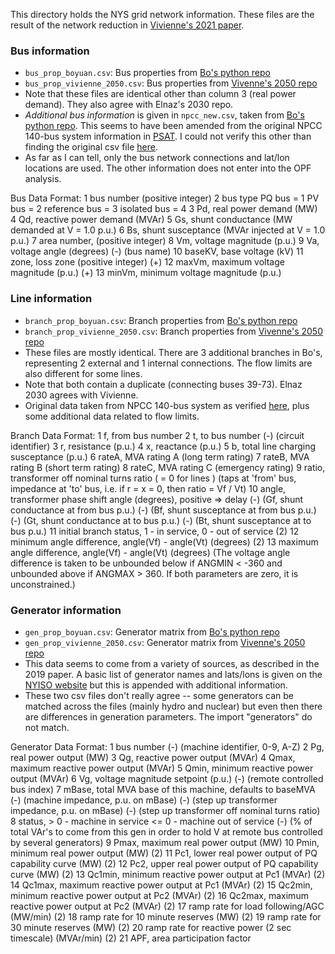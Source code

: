 This directory holds the NYS grid network information. These files are the result of the network reduction in [Vivienne's 2021 paper](https://ieeexplore.ieee.org/document/9866561).

### Bus information
- `bus_prop_boyuan.csv`: Bus properties from [Bo's python repo](https://github.com/boyuan276/NYgrid-python)
- `bus_prop_vivienne_2050.csv`: Bus properties from [Vivenne's 2050 repo](https://github.com/AndersonEnergyLab-Cornell/ny-clcpa2050)
- Note that these files are identical other than column 3 (real power demand). They also agree with Elnaz's 2030 repo.
- *Additional bus information* is given in `npcc_new.csv`, taken from [Bo's python repo](https://github.com/boyuan276/NYgrid-python). This seems to have been amended from the original NPCC 140-bus system information in [PSAT](http://faraday1.ucd.ie/psat.html). I could not verify this other than finding the original csv file [here](https://github.com/CURENT/andes/tree/master/andes/cases).
- As far as I can tell, only the bus network connections and lat/lon locations are used. The other information does not enter into the OPF analysis.

Bus Data Format:
    1   bus number (positive integer)
    2   bus type
            PQ bus          = 1
            PV bus          = 2
            reference bus   = 3
            isolated bus    = 4
    3   Pd, real power demand (MW)
    4   Qd, reactive power demand (MVAr)
    5   Gs, shunt conductance (MW demanded at V = 1.0 p.u.)
    6   Bs, shunt susceptance (MVAr injected at V = 1.0 p.u.)
    7   area number, (positive integer)
    8   Vm, voltage magnitude (p.u.)
    9   Va, voltage angle (degrees)
(-)     (bus name)
    10  baseKV, base voltage (kV)
    11  zone, loss zone (positive integer)
(+) 12  maxVm, maximum voltage magnitude (p.u.)
(+) 13  minVm, minimum voltage magnitude (p.u.)

### Line information
- `branch_prop_boyuan.csv`: Branch properties from [Bo's python repo](https://github.com/boyuan276/NYgrid-python)
- `branch_prop_vivienne_2050.csv`: Branch properties from [Vivenne's 2050 repo](https://github.com/AndersonEnergyLab-Cornell/ny-clcpa2050)
- These files are mostly identical. There are 3 additional branches in Bo's, representing 2 external and 1 internal connections. The flow limits are also different for some lines.
- Note that both contain a duplicate (connecting buses 39-73). Elnaz 2030 agrees with Vivienne.
- Original data taken from NPCC 140-bus system as verified [here](https://github.com/CURENT/andes/tree/master/andes/cases), plus some additional data related to flow limits. 

Branch Data Format:
    1   f, from bus number
    2   t, to bus number
(-)     (circuit identifier)
    3   r, resistance (p.u.)
    4   x, reactance (p.u.)
    5   b, total line charging susceptance (p.u.)
    6   rateA, MVA rating A (long term rating)
    7   rateB, MVA rating B (short term rating)
    8   rateC, MVA rating C (emergency rating)
    9   ratio, transformer off nominal turns ratio ( = 0 for lines )
        (taps at 'from' bus, impedance at 'to' bus,
         i.e. if r = x = 0, then ratio = Vf / Vt)
    10  angle, transformer phase shift angle (degrees), positive => delay
(-)     (Gf, shunt conductance at from bus p.u.)
(-)     (Bf, shunt susceptance at from bus p.u.)
(-)     (Gt, shunt conductance at to bus p.u.)
(-)     (Bt, shunt susceptance at to bus p.u.)
    11  initial branch status, 1 - in service, 0 - out of service
(2) 12  minimum angle difference, angle(Vf) - angle(Vt) (degrees)
(2) 13  maximum angle difference, angle(Vf) - angle(Vt) (degrees)
        (The voltage angle difference is taken to be unbounded below
         if ANGMIN < -360 and unbounded above if ANGMAX > 360.
         If both parameters are zero, it is unconstrained.)

### Generator information

- `gen_prop_boyuan.csv`: Generator matrix from [Bo's python repo](https://github.com/boyuan276/NYgrid-python)
- `gen_prop_vivienne_2050.csv`: Generator matrix from [Vivenne's 2050 repo](https://github.com/AndersonEnergyLab-Cornell/ny-clcpa2050)
- This data seems to come from a variety of sources, as described in the 2019 paper. A basic list of generator names and lats/lons is given on the [NYISO website](http://mis.nyiso.com/public/) but this is appended with additional information.
- These two csv files don't really agree -- some generators can be matched across the files (mainly hydro and nuclear) but even then there are differences in generation parameters. The import "generators" do not match. 

Generator Data Format:
    1   bus number
(-)     (machine identifier, 0-9, A-Z)
    2   Pg, real power output (MW)
    3   Qg, reactive power output (MVAr)
    4   Qmax, maximum reactive power output (MVAr)
    5   Qmin, minimum reactive power output (MVAr)
    6   Vg, voltage magnitude setpoint (p.u.)
(-)     (remote controlled bus index)
    7   mBase, total MVA base of this machine, defaults to baseMVA
(-)     (machine impedance, p.u. on mBase)
(-)     (step up transformer impedance, p.u. on mBase)
(-)     (step up transformer off nominal turns ratio)
    8   status,  >  0 - machine in service
                 <= 0 - machine out of service
(-)     (% of total VAr's to come from this gen in order to hold V at
            remote bus controlled by several generators)
    9   Pmax, maximum real power output (MW)
    10  Pmin, minimum real power output (MW)
(2) 11  Pc1, lower real power output of PQ capability curve (MW)
(2) 12  Pc2, upper real power output of PQ capability curve (MW)
(2) 13  Qc1min, minimum reactive power output at Pc1 (MVAr)
(2) 14  Qc1max, maximum reactive power output at Pc1 (MVAr)
(2) 15  Qc2min, minimum reactive power output at Pc2 (MVAr)
(2) 16  Qc2max, maximum reactive power output at Pc2 (MVAr)
(2) 17  ramp rate for load following/AGC (MW/min)
(2) 18  ramp rate for 10 minute reserves (MW)
(2) 19  ramp rate for 30 minute reserves (MW)
(2) 20  ramp rate for reactive power (2 sec timescale) (MVAr/min)
(2) 21  APF, area participation factor